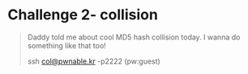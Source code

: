 # Challenge 2- collision

> Daddy told me about cool MD5 hash collision today.
> I wanna do something like that too!
>
> ssh col@pwnable.kr -p2222 (pw:guest)
